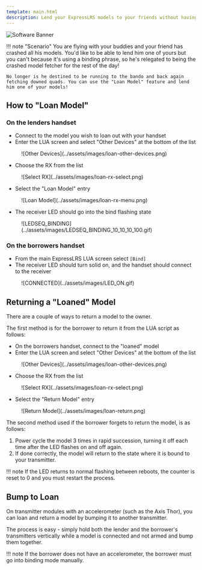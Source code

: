 ```yaml
---
template: main.html
description: Lend your ExpressLRS models to your friends without having to reflash Binding Phrase every time.
---
```


![Software Banner](https://raw.githubusercontent.com/ExpressLRS/ExpressLRS-Hardware/master/img/software.png)

!!! note "Scenario"
    You are flying with your buddies and your friend has crashed all his models. You'd like to be able to lend him one of yours but you
    can't because it's using a binding phrase, so he's relegated to being the crashed model fetcher for the rest of the day!

    No longer is he destined to be running to the bando and back again fetching downed quads. You can use the "Loan Model" feature and lend him one of your models!

## How to "Loan Model"

### On the lenders handset

* Connect to the model you wish to loan out with your handset
* Enter the LUA screen and select "Other Devices" at the bottom of the list

<figure markdown>
![Other Devices](../assets/images/loan-other-devices.png)
</figure>

* Choose the RX from the list

<figure markdown>
![Select RX](../assets/images/loan-rx-select.png)
</figure>

* Select the "Loan Model" entry

<figure markdown>
![Loan Model](../assets/images/loan-rx-menu.png)
</figure>

* The receiver LED should go into the bind flashing state

<figure markdown>
![LEDSEQ_BINDING](../assets/images/LEDSEQ_BINDING_10_10_10_100.gif)
</figure>

### On the borrowers handset
* From the main ExpressLRS LUA screen select `[Bind]`
* The receiver LED should turn solid on, and the handset should connect to the receiver

<figure markdown>
![CONNECTED](../assets/images/LED_ON.gif)
</figure>

## Returning a "Loaned" Model

There are a couple of ways to return a model to the owner. 

The first method is for the borrower to return it from the LUA script as follows:

* On the borrowers handset, connect to the "loaned" model
* Enter the LUA screen and select "Other Devices" at the bottom of the list

<figure markdown>
![Other Devices](../assets/images/loan-other-devices.png)
</figure>

* Choose the RX from the list

<figure markdown>
![Select RX](../assets/images/loan-rx-select.png)
</figure>

* Select the "Return Model" entry

<figure markdown>
![Return Model](../assets/images/loan-return.png)
</figure>

The second method used if the borrower forgets to return the model, is as follows:

1. Power cycle the model 3 times in rapid succession, turning it off each time after the LED flashes on and off again.
2. If done correctly, the model will return to the state where it is bound to your transmitter.

!!! note
    If the LED returns to normal flashing between reboots, the counter is reset to 0 and you must restart the process.


## Bump to Loan

On transmitter modules with an accelerometer (such as the Axis Thor), you can loan and return a model by bumping it to another transmitter. 

The process is easy - simply hold both the lender and the borrower's transmitters vertically while a model is connected and not armed and bump them together. 

!!! note
    If the borrower does not have an accelerometer, the borrower must go into binding mode manually.